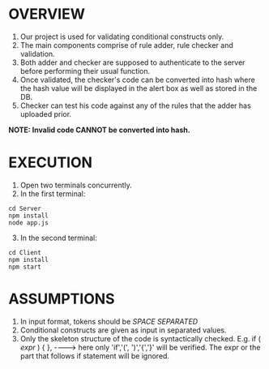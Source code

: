 # OVERVIEW

1.  Our project is used for validating conditional constructs only.
2.  The main components comprise of rule adder, rule checker and validation.
3.  Both adder and checker are supposed to authenticate to the server before performing their usual function.
4.  Once validated, the checker's code can be converted into hash where the hash value will be displayed in the alert box as well as stored in the DB.
5.  Checker can test his code against any of the rules that the adder has uploaded prior.  

**NOTE: Invalid code CANNOT be converted into hash.**


# EXECUTION

1. Open two terminals concurrently.
2. In the first terminal: 
```
cd Server
npm install
node app.js 
```
3. In the second terminal:
```
cd Client
npm install
npm start
``` 

# ASSUMPTIONS

1. In input format, tokens should be *SPACE SEPARATED*
2. Conditional constructs are given as input in separated values.
3. Only the skeleton structure of the code is syntactically checked.
    E.g. if ( _expr_ ) { }, ----> here only 'if','(', ')','{','}' will be verified. 
    The expr or the part that follows if statement will be ignored.










